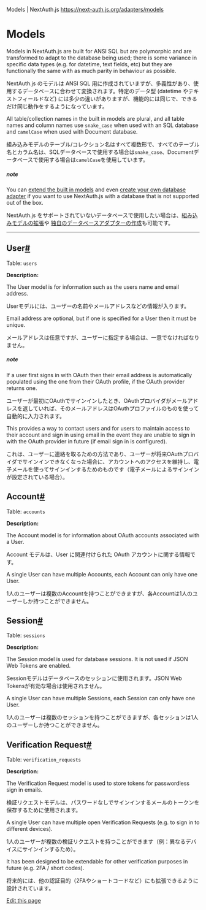 Models | NextAuth.js
https://next-auth.js.org/adapters/models




# Models



Models in NextAuth.js are built for ANSI SQL but are polymorphic and are transformed to adapt to the database being used; there is some variance in specific data types (e.g. for datetime, text fields, etc) but they are functionally the same with as much parity in behaviour as possible.


NextAuth.js のモデルは ANSI SQL 用に作成されていますが、多義性があり、使用するデータベースに合わせて変換されます。特定のデータ型 (datetime やテキストフィールドなど) には多少の違いがありますが、機能的には同じで、できるだけ同じ動作をするようになっています。




All table/collection names in the built in models are plural, and all table names and column names use `snake_case` when used with an SQL database and `camelCase` when used with Document database.

組み込みモデルのテーブル/コレクション名はすべて複数形で、すべてのテーブル名とカラム名は、SQLデータベースで使用する場合は`snake_case`、Documentデータベースで使用する場合は`camelCase`を使用しています。



##### note



You can [extend the built in models](https://next-auth.js.org/tutorials/typeorm-custom-models) and even [create your own database adapter](https://next-auth.js.org/tutorials/creating-a-database-adapter) if you want to use NextAuth.js with a database that is not supported out of the box.



NextAuth.js をサポートされていないデータベースで使用したい場合は、[組み込みモデルの拡張](https://next-auth.js.org/tutorials/typeorm-custom-models)や [独自のデータベースアダプターの作成](https://next-auth.js.org/tutorials/creating-a-database-adapter)も可能です。




___



## User[#](#user "Direct link to heading")



Table: `users`



**Description:**



The User model is for information such as the users name and email address.

Userモデルには、ユーザーの名前やメールアドレスなどの情報が入ります。



Email address are optional, but if one is specified for a User then it must be unique.


メールアドレスは任意ですが、ユーザーに指定する場合は、一意でなければなりません。



##### note



If a user first signs in with OAuth then their email address is automatically populated using the one from their OAuth profile, if the OAuth provider returns one.



ユーザーが最初にOAuthでサインインしたとき、OAuthプロバイダがメールアドレスを返していれば、そのメールアドレスはOAuthプロファイルのものを使って自動的に入力されます。



This provides a way to contact users and for users to maintain access to their account and sign in using email in the event they are unable to sign in with the OAuth provider in future (if email sign in is configured).


これは、ユーザーに連絡を取るための方法であり、ユーザーが将来OAuthプロバイダでサインインできなくなった場合に、アカウントへのアクセスを維持し、電子メールを使ってサインインするためのものです（電子メールによるサインインが設定されている場合）。



## Account[#](#account "Direct link to heading")



Table: `accounts`



**Description:**



The Account model is for information about OAuth accounts associated with a User.


Account モデルは、User に関連付けられた OAuth アカウントに関する情報です。



A single User can have multiple Accounts, each Account can only have one User.

1人のユーザーは複数のAccountを持つことができますが、各Accountは1人のユーザーしか持つことができません。



## Session[#](#session "Direct link to heading")



Table: `sessions`



**Description:**



The Session model is used for database sessions. It is not used if JSON Web Tokens are enabled.


Sessionモデルはデータベースのセッションに使用されます。JSON Web Tokensが有効な場合は使用されません。



A single User can have multiple Sessions, each Session can only have one User.

1人のユーザーは複数のセッションを持つことができますが、各セッションは1人のユーザーしか持つことができません。



## Verification Request[#](#verification-request "Direct link to heading")



Table: `verification_requests`



**Description:**



The Verification Request model is used to store tokens for passwordless sign in emails.


検証リクエストモデルは、パスワードなしでサインインするメールのトークンを保存するために使用されます。



A single User can have multiple open Verification Requests (e.g. to sign in to different devices).


1人のユーザーが複数の検証リクエストを持つことができます（例：異なるデバイスにサインインするため）。



It has been designed to be extendable for other verification purposes in future (e.g. 2FA / short codes).



将来的には、他の認証目的（2FAやショートコードなど）にも拡張できるように設計されています。



[Edit this page](https://github.com/nextauthjs/next-auth/edit/main/www/docs/adapters/models.md)
